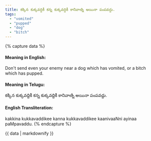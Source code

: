 ```yaml
---
title: కక్కిన కుక్కవద్దికీ కన్న కుక్కవద్దికీ కానివాణ్ని అయినా పంపవద్దు.
tags:
  - "vomited"
  - "pupped"
  - "dog"
  - "bitch"
---
```


{% capture data %}
#### Meaning in English:
Don't send even your enemy near a dog which has vomited, or a bitch which has pupped.

#### Meaning in Telugu:
కక్కిన కుక్కవద్దికీ కన్న కుక్కవద్దికీ కానివాణ్ని అయినా పంపవద్దు.

#### English Transliteration:
kakkina kukkavaddikee kanna kukkavaddikee kaanivaaNni ayinaa paMpavaddu.
{% endcapture %}

<div class="notice">{{ data | markdownify }}</div>

